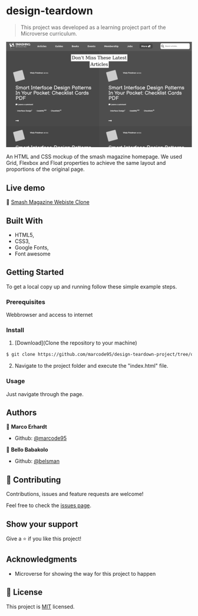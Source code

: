 # design-teardown

> This project was developed as a learning project part of the Microverse curriculum.

![screenshot](./images/screenshot.png)

An HTML and CSS mockup of the smash magazine homepage. We used Grid, Flexbox and Float properties to achieve the same layout and proportions of the original page.

## Live demo

🔗 [Smash Magazine Webiste Clone](https://rawcdn.githack.com/marcode95/design-teardown-project/b0df6ab28d6447d168931fa41f3500701c1ccf47/index.html)

## Built With

- HTML5,
- CSS3,
- Google Fonts,
- Font awesome


## Getting Started

To get a local copy up and running follow these simple example steps.

### Prerequisites

Webbrowser and access to internet

### Install

1) [Download](Clone the repository to your machine)

```sh
$ git clone https://github.com/marcode95/design-teardown-project/tree/develop
```

2) Navigate to the project folder and execute the "index.html" file.

### Usage

Just navigate through the page.

## Authors

👤 **Marco Erhardt**

- Github: [@marcode95](https://github.com/marcode95)



👤 **Bello Babakolo**

- Github: [@belsman](https://github.com/belsman)



## 🤝 Contributing

Contributions, issues and feature requests are welcome!

Feel free to check the [issues page](issues/).

## Show your support

Give a ⭐️ if you like this project!

## Acknowledgments

- Microverse for showing the way for this project to happen

## 📝 License

This project is [MIT](lic.url) licensed.
